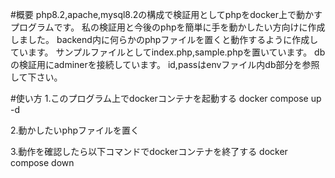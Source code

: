 #概要
php8.2,apache,mysql8.2の構成で検証用としてphpをdocker上で動かすプログラムです。
私の検証用と今後のphpを簡単に手を動かしたい方向けに作成しました。
backend内に何らかのphpファイルを置くと動作するように作成しています。
サンプルファイルとしてindex.php,sample.phpを置いています。
dbの検証用にadminerを接続しています。
id,passはenvファイル内db部分を参照して下さい。

#使い方
1.このプログラム上でdockerコンテナを起動する
docker compose up -d

2.動かしたいphpファイルを置く

3.動作を確認したら以下コマンドでdockerコンテナを終了する
docker compose down
